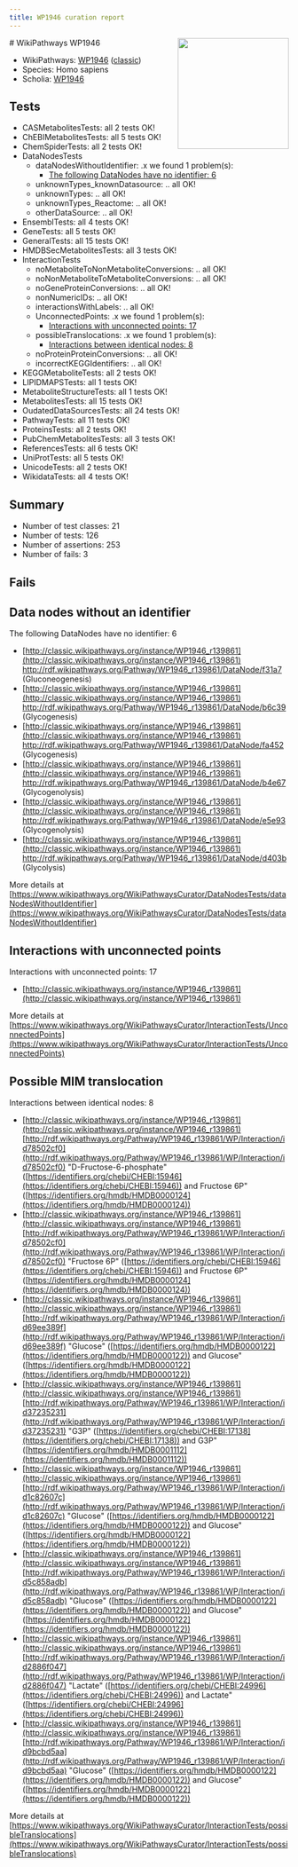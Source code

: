```yaml
---
title: WP1946 curation report
---
```


<img style="float: right; width: 200px" src="https://upload.wikimedia.org/wikipedia/commons/thumb/8/83/Wplogo_with_text_500.png/640px-Wplogo_with_text_500.png" />
# WikiPathways WP1946

* WikiPathways: [WP1946](https://wikipathways.org/pathways/WP1946) ([classic](https://classic.wikipathways.org/instance/WP1946))
* Species: Homo sapiens
* Scholia: [WP1946](https://scholia.toolforge.org/wikipathways/WP1946)
## Tests
* CASMetabolitesTests: all 2 tests OK!
* ChEBIMetabolitesTests: all 5 tests OK!
* ChemSpiderTests: all 2 tests OK!
* DataNodesTests
    * dataNodesWithoutIdentifier: .x we found 1 problem(s):
        * [The following DataNodes have no identifier: 6](#d2d32fa5)
    * unknownTypes_knownDatasource: .. all OK!
    * unknownTypes: .. all OK!
    * unknownTypes_Reactome: .. all OK!
    * otherDataSource: .. all OK!
* EnsemblTests: all 4 tests OK!
* GeneTests: all 5 tests OK!
* GeneralTests: all 15 tests OK!
* HMDBSecMetabolitesTests: all 3 tests OK!
* InteractionTests
    * noMetaboliteToNonMetaboliteConversions: .. all OK!
    * noNonMetaboliteToMetaboliteConversions: .. all OK!
    * noGeneProteinConversions: .. all OK!
    * nonNumericIDs: .. all OK!
    * interactionsWithLabels: .. all OK!
    * UnconnectedPoints: .x we found 1 problem(s):
        * [Interactions with unconnected points: 17](#7f1d407e)
    * possibleTranslocations: .x we found 1 problem(s):
        * [Interactions between identical nodes: 8](#1c11820d)
    * noProteinProteinConversions: .. all OK!
    * incorrectKEGGIdentifiers: .. all OK!
* KEGGMetaboliteTests: all 2 tests OK!
* LIPIDMAPSTests: all 1 tests OK!
* MetaboliteStructureTests: all 1 tests OK!
* MetabolitesTests: all 15 tests OK!
* OudatedDataSourcesTests: all 24 tests OK!
* PathwayTests: all 11 tests OK!
* ProteinsTests: all 2 tests OK!
* PubChemMetabolitesTests: all 3 tests OK!
* ReferencesTests: all 6 tests OK!
* UniProtTests: all 5 tests OK!
* UnicodeTests: all 2 tests OK!
* WikidataTests: all 4 tests OK!


## Summary

* Number of test classes: 21
* Number of tests: 126
* Number of assertions: 253
* Number of fails: 3

## Fails

<a name="d2d32fa5" />

## Data nodes without an identifier

The following DataNodes have no identifier: 6

* [http://classic.wikipathways.org/instance/WP1946_r139861](http://classic.wikipathways.org/instance/WP1946_r139861) http://rdf.wikipathways.org/Pathway/WP1946_r139861/DataNode/f31a7 (Gluconeogenesis)
* [http://classic.wikipathways.org/instance/WP1946_r139861](http://classic.wikipathways.org/instance/WP1946_r139861) http://rdf.wikipathways.org/Pathway/WP1946_r139861/DataNode/b6c39 (Glycogenesis)
* [http://classic.wikipathways.org/instance/WP1946_r139861](http://classic.wikipathways.org/instance/WP1946_r139861) http://rdf.wikipathways.org/Pathway/WP1946_r139861/DataNode/fa452 (Glycogenesis)
* [http://classic.wikipathways.org/instance/WP1946_r139861](http://classic.wikipathways.org/instance/WP1946_r139861) http://rdf.wikipathways.org/Pathway/WP1946_r139861/DataNode/b4e67 (Glycogenolysis)
* [http://classic.wikipathways.org/instance/WP1946_r139861](http://classic.wikipathways.org/instance/WP1946_r139861) http://rdf.wikipathways.org/Pathway/WP1946_r139861/DataNode/e5e93 (Glycogenolysis)
* [http://classic.wikipathways.org/instance/WP1946_r139861](http://classic.wikipathways.org/instance/WP1946_r139861) http://rdf.wikipathways.org/Pathway/WP1946_r139861/DataNode/d403b (Glycolysis)


More details at [https://www.wikipathways.org/WikiPathwaysCurator/DataNodesTests/dataNodesWithoutIdentifier](https://www.wikipathways.org/WikiPathwaysCurator/DataNodesTests/dataNodesWithoutIdentifier)

<a name="7f1d407e" />

## Interactions with unconnected points

Interactions with unconnected points: 17

* [http://classic.wikipathways.org/instance/WP1946_r139861](http://classic.wikipathways.org/instance/WP1946_r139861)


More details at [https://www.wikipathways.org/WikiPathwaysCurator/InteractionTests/UnconnectedPoints](https://www.wikipathways.org/WikiPathwaysCurator/InteractionTests/UnconnectedPoints)

<a name="1c11820d" />

## Possible MIM translocation

Interactions between identical nodes: 8

* [http://classic.wikipathways.org/instance/WP1946_r139861](http://classic.wikipathways.org/instance/WP1946_r139861) [http://rdf.wikipathways.org/Pathway/WP1946_r139861/WP/Interaction/id78502cf0](http://rdf.wikipathways.org/Pathway/WP1946_r139861/WP/Interaction/id78502cf0) "D-Fructose-6-phosphate" ([https://identifiers.org/chebi/CHEBI:15946](https://identifiers.org/chebi/CHEBI:15946)) and 
Fructose 6P" ([https://identifiers.org/hmdb/HMDB0000124](https://identifiers.org/hmdb/HMDB0000124))
* [http://classic.wikipathways.org/instance/WP1946_r139861](http://classic.wikipathways.org/instance/WP1946_r139861) [http://rdf.wikipathways.org/Pathway/WP1946_r139861/WP/Interaction/id78502cf0](http://rdf.wikipathways.org/Pathway/WP1946_r139861/WP/Interaction/id78502cf0) "Fructose 6P" ([https://identifiers.org/chebi/CHEBI:15946](https://identifiers.org/chebi/CHEBI:15946)) and 
Fructose 6P" ([https://identifiers.org/hmdb/HMDB0000124](https://identifiers.org/hmdb/HMDB0000124))
* [http://classic.wikipathways.org/instance/WP1946_r139861](http://classic.wikipathways.org/instance/WP1946_r139861) [http://rdf.wikipathways.org/Pathway/WP1946_r139861/WP/Interaction/id69ee389f](http://rdf.wikipathways.org/Pathway/WP1946_r139861/WP/Interaction/id69ee389f) "Glucose" ([https://identifiers.org/hmdb/HMDB0000122](https://identifiers.org/hmdb/HMDB0000122)) and 
Glucose" ([https://identifiers.org/hmdb/HMDB0000122](https://identifiers.org/hmdb/HMDB0000122))
* [http://classic.wikipathways.org/instance/WP1946_r139861](http://classic.wikipathways.org/instance/WP1946_r139861) [http://rdf.wikipathways.org/Pathway/WP1946_r139861/WP/Interaction/id37235231](http://rdf.wikipathways.org/Pathway/WP1946_r139861/WP/Interaction/id37235231) "G3P" ([https://identifiers.org/chebi/CHEBI:17138](https://identifiers.org/chebi/CHEBI:17138)) and 
G3P" ([https://identifiers.org/hmdb/HMDB0001112](https://identifiers.org/hmdb/HMDB0001112))
* [http://classic.wikipathways.org/instance/WP1946_r139861](http://classic.wikipathways.org/instance/WP1946_r139861) [http://rdf.wikipathways.org/Pathway/WP1946_r139861/WP/Interaction/id1c82607c](http://rdf.wikipathways.org/Pathway/WP1946_r139861/WP/Interaction/id1c82607c) "Glucose" ([https://identifiers.org/hmdb/HMDB0000122](https://identifiers.org/hmdb/HMDB0000122)) and 
Glucose" ([https://identifiers.org/hmdb/HMDB0000122](https://identifiers.org/hmdb/HMDB0000122))
* [http://classic.wikipathways.org/instance/WP1946_r139861](http://classic.wikipathways.org/instance/WP1946_r139861) [http://rdf.wikipathways.org/Pathway/WP1946_r139861/WP/Interaction/id5c858adb](http://rdf.wikipathways.org/Pathway/WP1946_r139861/WP/Interaction/id5c858adb) "Glucose" ([https://identifiers.org/hmdb/HMDB0000122](https://identifiers.org/hmdb/HMDB0000122)) and 
Glucose" ([https://identifiers.org/hmdb/HMDB0000122](https://identifiers.org/hmdb/HMDB0000122))
* [http://classic.wikipathways.org/instance/WP1946_r139861](http://classic.wikipathways.org/instance/WP1946_r139861) [http://rdf.wikipathways.org/Pathway/WP1946_r139861/WP/Interaction/id2886f047](http://rdf.wikipathways.org/Pathway/WP1946_r139861/WP/Interaction/id2886f047) "Lactate" ([https://identifiers.org/chebi/CHEBI:24996](https://identifiers.org/chebi/CHEBI:24996)) and 
Lactate" ([https://identifiers.org/chebi/CHEBI:24996](https://identifiers.org/chebi/CHEBI:24996))
* [http://classic.wikipathways.org/instance/WP1946_r139861](http://classic.wikipathways.org/instance/WP1946_r139861) [http://rdf.wikipathways.org/Pathway/WP1946_r139861/WP/Interaction/id9bcbd5aa](http://rdf.wikipathways.org/Pathway/WP1946_r139861/WP/Interaction/id9bcbd5aa) "Glucose" ([https://identifiers.org/hmdb/HMDB0000122](https://identifiers.org/hmdb/HMDB0000122)) and 
Glucose" ([https://identifiers.org/hmdb/HMDB0000122](https://identifiers.org/hmdb/HMDB0000122))


More details at [https://www.wikipathways.org/WikiPathwaysCurator/InteractionTests/possibleTranslocations](https://www.wikipathways.org/WikiPathwaysCurator/InteractionTests/possibleTranslocations)

